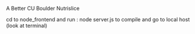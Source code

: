 A Better CU Boulder Nutrislice

cd to node_frontend and run :
node server.js to compile and go to local host (look at terminal)
